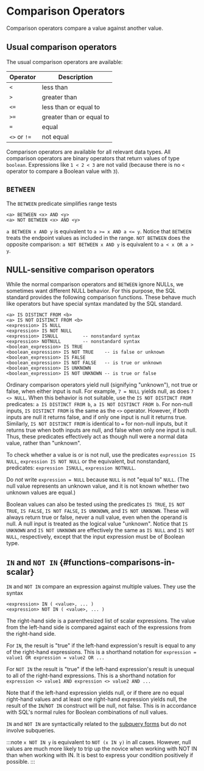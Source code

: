 # Comparison Operators

Comparison operators compare a value against another value.

## Usual comparison operators

The usual comparison operators are available:

  Operator      |Description
  --------------|--------------------------
  `<`           |less than
  `>`           |greater than
  `<=`          |less than or equal to
  `>=`          |greater than or equal to
  `=`           |equal
  `<>` or `!=`  |not equal

Comparison operators are available for all relevant data types. All
comparison operators are binary operators that return values of type
`boolean`. Expressions like `1 < 2 < 3` are not valid (because there is
no `<` operator to compare a Boolean value with `3`).

## `BETWEEN`

The `BETWEEN` predicate simplifies range tests

```sql_template
<a> BETWEEN <x> AND <y>
<a> NOT BETWEEN <x> AND <y>
```

`a BETWEEN x AND y` is equivalent to `a >= x AND a <= y`.
Notice that `BETWEEN` treats the endpoint values as included in the range.
`NOT BETWEEN` does the opposite comparison: `a NOT BETWEEN x AND y`
is equivalent to `a < x OR a > y`.

## NULL-sensitive comparison operators

While the normal comparison operators and `BETWEEN` ignore NULLs, we
sometimes want different NULL behavior. For this purpose, the SQL standard
provides the following comparison functions. These behave much like operators
 but have special syntax mandated by the SQL standard.

```sql_template
<a> IS DISTINCT FROM <b>
<a> IS NOT DISTINCT FROM <b>
<expression> IS NULL
<expression> IS NOT NULL
<expression> ISNULL         -- nonstandard syntax
<expression> NOTNULL        -- nonstandard syntax
<boolean_expression> IS TRUE
<boolean_expression> IS NOT TRUE    -- is false or unknown
<boolean_expression> IS FALSE
<boolean_expression> IS NOT FALSE   -- is true or unknown
<boolean_expression> IS UNKNOWN
<boolean_expression> IS NOT UNKNOWN -- is true or false
```

Ordinary comparison operators yield null (signifying "unknown"), not
true or false, when either input is null. For example, `7 = NULL` yields
null, as does `7 <> NULL`. When this behavior is not suitable, use the
`IS NOT DISTINCT FROM` predicates: `a IS DISTINCT FROM b`,
`a IS NOT DISTINCT FROM b`. For non-null inputs, `IS DISTINCT FROM` is the
same as the `<>` operator. However, if both inputs are null it returns
false, and if only one input is null it returns true. Similarly,
`IS NOT DISTINCT FROM` is identical to `=` for non-null inputs, but it
returns true when both inputs are null, and false when only one input is
null. Thus, these predicates effectively act as though null were a
normal data value, rather than "unknown".

To check whether a value is or is not null, use the predicates
`expression IS NULL`, `expression IS NOT NULL` or the equivalent, but
nonstandard, predicates: `expression ISNULL`, `expression NOTNULL`.

Do *not* write `expression = NULL` because `NULL` is not "equal to"
`NULL`. (The null value represents an unknown value, and it is not known
whether two unknown values are equal.)

Boolean values can also be tested using the predicates `IS TRUE`,
`IS NOT TRUE`, `IS FALSE`, `IS NOT FALSE`, `IS UNKNOWN`, and `IS NOT UNKNOWN`.
These will always return true or false, never a null value, even when
the operand is null. A null input is treated as the logical value
"unknown". Notice that `IS UNKNOWN` and `IS NOT UNKNOWN` are effectively
the same as `IS NULL` and `IS NOT NULL`, respectively, except that the
input expression must be of Boolean type.


## `IN` and `NOT IN` {#functions-comparisons-in-scalar}

`IN` and `NOT IN` compare an expression against multiple values. They use
the syntax

```sql_template
<expression> IN ( <value>, ... )
<expression> NOT IN ( <value>, ... )
```

The right-hand side is a parenthesized list of scalar expressions. The value
from the left-hand side is compared against each of the expressions from the
right-hand side.

For `IN`, the result is "true" if the left-hand expression's result is
equal to any of the right-hand expressions. This is a shorthand notation
for `expression = value1 OR expression = value2 OR ...`

For `NOT IN` the result is "true" if the left-hand expression's result is
unequal to all of the right-hand expressions. This is a shorthand notation
for `expression <> value1 AND expression <> value2 AND ...`

Note that if the left-hand expression yields null, or if there are no
equal right-hand values and at least one right-hand expression yields
null, the result of the `IN`/`NOT IN` construct will be null, not false.
This is in accordance with SQL's normal rules for Boolean combinations
of null values.

`IN` and `NOT IN` are syntactically related to the [subquery forms](subquery#functions-subquery-in)
but do not involve subqueries.

:::note
`x NOT IN y` is equivalent to `NOT (x IN y)` in all cases. However, null
values are much more likely to trip up the novice when working with NOT
IN than when working with IN. It is best to express your condition
positively if possible.
:::